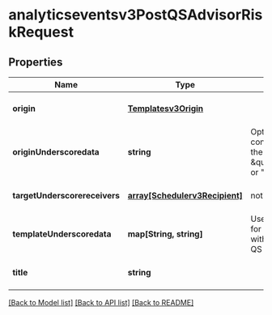 # analyticseventsv3PostQSAdvisorRiskRequest

## Properties
Name | Type | Description | Notes
------------ | ------------- | ------------- | -------------
**origin** | [**Templatesv3Origin**](Templatesv3Origin.md) |  | [optional] [default to null]
**originUnderscoredata** | **string** | Optional: context:${context_id} of the data such as &quot;Report:${report_id}&quot; or &quot;RiskEvent:${risk_id}&quot; | [optional] [default to null]
**targetUnderscorereceivers** | [**array[Schedulerv3Recipient]**](Schedulerv3Recipient.md) | notification recipient | [optional] [default to null]
**templateUnderscoredata** | **map[String, string]** | Use a flattened structure for now, can be changed with furthur request from QS Advisor team | [optional] [default to null]
**title** | **string** |  | [optional] [default to null]

[[Back to Model list]](../README.md#documentation-for-models) [[Back to API list]](../README.md#documentation-for-api-endpoints) [[Back to README]](../README.md)


